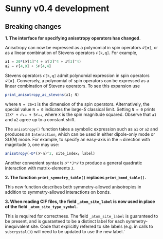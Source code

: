 # Sunny v0.4 development

## Breaking changes

**1. The interface for specifying anisotropy operators has changed.**

Anisotropy can now be expressed as a polynomial in spin operators `𝒮[α]`, or as
a linear combination of Stevens operators `𝒪[k,q]`. For example,
```julia
a1 = 20*(𝒮[1]^4 + 𝒮[2]^4 + 𝒮[3]^4)
a2 = 𝒪[4,0] + 5𝒪[4,4]
```

Stevens operators `𝒪[k,q]` admit polynomial expression in spin operators
`𝒮[α]`. Conversely, a polynomial of spin operators can be expressed as a linear
combination of Stevens operators. To see this expansion use
```julia
print_anisotropy_as_stevens(a1; N)
```
where `N = 2S+1` is the dimension of the spin operators. Alternatively, the
special value `N = 0` indicates the large-_S_ classical limit. Setting `N = 0`
prints `12X² + 𝒪₄₀ + 5𝒪₄₄`, where `X` is the spin magnitude squared. Observe
that `a1` and `a2` agree up to a constant shift.

The `anisotropy()` function takes a symbolic expression such as `a1` or `a2` and
produces an `Interaction`, which can be used in either dipole-only mode or
SU(_N_) mode. For example, to specify an easy-axis in the `n` direction with
magnitude `D`, one may use:
```julia
anisotropy(-D*(𝒮⋅n)^2, site_index; label)
```

Another convenient syntax is `𝒮'*J*𝒮` to produce a general quadratic
interaction with matrix-elements `J`.

**2. The function `print_symmetry_table()` replaces `print_bond_table()`.**

This new function describes both symmetry-allowed anisotropies in addition to
symmetry-allowed interactions on bonds.

**3. When reading CIF files, the field `_atom_site_label` is now used in place of the field `_atom_site_type_symbol`.**

This is required for correctness. The field `_atom_site_label` is guaranteed to
be present, and is guaranteed to be a distinct label for each
symmetry-inequivalent site. Code that explicitly referred to site labels (e.g.
in calls to `subcrystal()`) will need to be updated to use the new label.`
